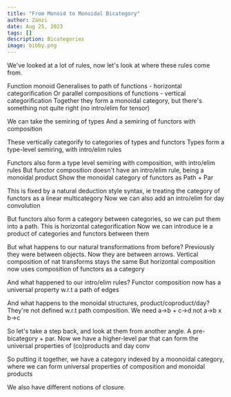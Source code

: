 ```yaml
---
title: "From Monoid to Monoidal Bicategory"
author: Zanzi
date: Aug 25, 2023
tags: []
description: Bicategories
image: bibby.png
---
```


We've looked at a lot of rules, now let's look at where these rules come from. 

Function monoid
Generalises to path of functions - horizontal categorification
Or parallel compositions of functions - vertical categorification
Together they form a monoidal category, but there's something not quite right (no intro/elim for tensor)

We can take the semiring of types
And a semiring of functors with composition

These vertically categorify to categories of types and functors
Types form a type-level semiring, with intro/elim rules

Functors also form a type level semiring with composition, with intro/elim rules
But functor composition doesn't have an intro/elim rule, being a monoidal product
Show the monoidal category of functors as Path + Par

This is fixed by a natural deduction style syntax, ie treating the category of functors as a linear multicategory
Now we can also add an intro/elim for day convolution

But functors also form a category between categories, so we can put them into a path. This is horizontal categorification
Now we can introduce ie a product of categories and functors between them

But what happens to our natural transformations from before?
Previously they were between objects. Now they are between arrows.
Vertical composition of nat transforms stays the same
But horizontal composition now uses composition of functors as a category

And what happened to our intro/elim rules? Functor composition now has a universal property w.r.t a path of edges

And what happens to the monoidal structures, product/coproduct/day?
They're not defined w.r.t path composition. We need a->b + c->d not a->b x b->c

So let's take a step back, and look at them from another angle. A pre-bicategory + par. 
Now we have a higher-level par that can form the universal properties of (co)products and day conv

So putting it together, we have a category indexed by a moonoidal category, where we can form universal properties of composition and monoidal products

We also have different notions of closure. 